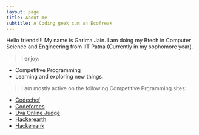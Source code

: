 ```yaml
---
layout: page
title: About me
subtitle: A Coding geek cum an Ecofreak
---
```


Hello friends!!! 
My name is Garima Jain. I am doing my Btech in Computer Science and Engineering from IIT Patna (Currently in my sophomore year).


>I  enjoy:

* Competitive Programming
* Learning and exploring new things.

>I am mostly active on the following Competitive Prgramming sites:
* [Codechef](https://www.codechef.com/users/gauri_18)
* [Codeforces](https://codeforces.com/profile/Gauri_Jain)
* [Uva Online Judge](https://uhunt.onlinejudge.org/id/1024108)
* [Hackerearth](https://www.hackerearth.com/@garima316) 
* [Hackerrank](https://www.hackerrank.com/garimaj012)







